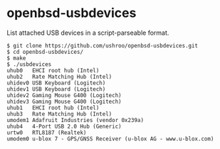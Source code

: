 # openbsd-usbdevices
List attached USB devices in a script-parseable format.

    $ git clone https://github.com/ushroo/openbsd-usbdevices.git
    $ cd openbsd-usbdevices/
    $ make
    $ ./usbdevices
    uhub0   EHCI root hub (Intel)    
    uhub2   Rate Matching Hub (Intel)
    uhidev0 USB Keyboard (Logitech)
    uhidev1 USB Keyboard (Logitech)
    uhidev2 Gaming Mouse G400 (Logitech)
    uhidev3 Gaming Mouse G400 (Logitech)
    uhub1   EHCI root hub (Intel)
    uhub3   Rate Matching Hub (Intel)
    umodem1 Adafruit Industries (vendor 0x239a)    
    uhub4   4-Port USB 2.0 Hub (Generic)
    urtw0   RTL8187 (Realtek)
    umodem0 u-blox 7 - GPS/GNSS Receiver (u-blox AG - www.u-blox.com)
